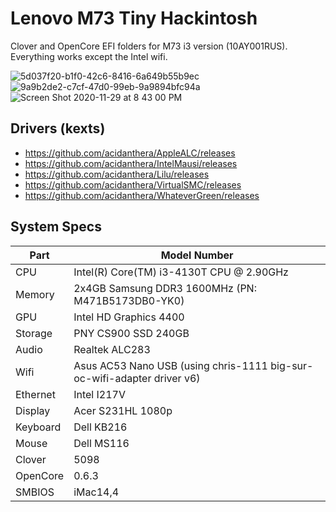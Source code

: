 # Lenovo M73 Tiny Hackintosh

Clover and OpenCore EFI folders for M73 i3 version (10AY001RUS). Everything works except the Intel wifi.

![5d037f20-b1f0-42c6-8416-6a649b55b9ec](https://user-images.githubusercontent.com/849044/82004638-46d58000-9618-11ea-830b-aca33298657d.jpg)
![9a9b2de2-c7cf-47d0-99eb-9a9894bfc94a](https://user-images.githubusercontent.com/849044/82004641-49d07080-9618-11ea-9526-e21acc495a6c.jpg)
![Screen Shot 2020-11-29 at 8 43 00 PM](https://user-images.githubusercontent.com/849044/100569776-e8a27e80-3283-11eb-8871-eb973bb3fcd0.png)

## Drivers (kexts)
- https://github.com/acidanthera/AppleALC/releases
- https://github.com/acidanthera/IntelMausi/releases
- https://github.com/acidanthera/Lilu/releases
- https://github.com/acidanthera/VirtualSMC/releases
- https://github.com/acidanthera/WhateverGreen/releases


## System Specs

| Part | Model Number
| --- | ---
| CPU | Intel(R) Core(TM) i3-4130T CPU @ 2.90GHz
| Memory | 2x4GB Samsung DDR3 1600MHz (PN: M471B5173DB0-YK0)
| GPU | Intel HD Graphics 4400
| Storage | PNY CS900 SSD 240GB
| Audio | Realtek ALC283
| Wifi | Asus AC53 Nano USB (using chris-1111 big-sur-oc-wifi-adapter driver v6)
| Ethernet | Intel I217V
| Display | Acer S231HL 1080p
| Keyboard | Dell KB216
| Mouse | Dell MS116
| Clover | 5098
| OpenCore | 0.6.3
| SMBIOS | iMac14,4
